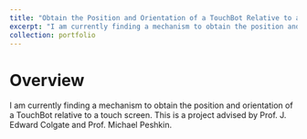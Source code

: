 ```yaml
---
title: "Obtain the Position and Orientation of a TouchBot Relative to a Touch Screen (Ongoing)"
excerpt: "I am currently finding a mechanism to obtain the position and orientation of a TouchBot relative to a touch screen.<br/>"
collection: portfolio
---
```


# Overview
I am currently finding a mechanism to obtain the position and orientation of a TouchBot relative to a touch screen. This is a project advised by Prof. J. Edward Colgate and Prof. Michael Peshkin.
